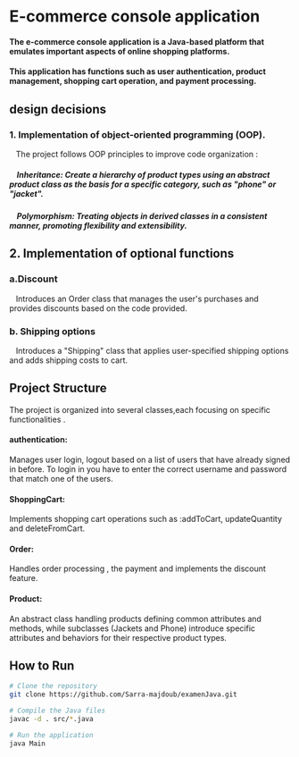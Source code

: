 
# E-commerce console application 
#### The e-commerce console application is a Java-based platform that emulates important aspects of  online shopping platforms.
#### This application has functions such as user authentication, product management, shopping cart operation, and payment processing. 
## design decisions 
### 1.  Implementation of object-oriented programming (OOP). 
&nbsp;&nbsp; The project follows OOP principles to improve code organization :

#####  &nbsp;&nbsp;&nbsp;&nbsp;Inheritance: Create a hierarchy of product types using an abstract product class  as the basis for a specific category, such as "phone" or "jacket".

#####  &nbsp;&nbsp;&nbsp;&nbsp;Polymorphism: Treating objects in derived classes in a consistent manner, promoting flexibility and extensibility. 

## 2. Implementation of optional functions 
### a.Discount 
&nbsp;&nbsp; Introduces an Order class that manages the user's purchases and provides discounts based on the code provided. 
### b. Shipping options 
&nbsp;&nbsp; Introduces a "Shipping" class that applies user-specified shipping options and adds  shipping costs to  cart. 

## Project Structure
The project is organized into several 
classes,each focusing on specific
functionalities .
#### authentication:
Manages user login, logout based on
a list of users that have already signed in
before. To login in you have to enter the correct username and password that
match one of the users.
#### ShoppingCart:
Implements shopping cart operations 
such as :addToCart, updateQuantity and deleteFromCart.
#### Order:
Handles order processing , the payment 
and implements the discount feature.
#### Product:
An abstract class handling products
defining common attributes 
and methods, while
subclasses (Jackets and Phone) 
introduce specific 
attributes and behaviors 
for their respective
product types.

## How to Run
```bash
# Clone the repository
git clone https://github.com/Sarra-majdoub/examenJava.git

# Compile the Java files
javac -d . src/*.java

# Run the application
java Main



